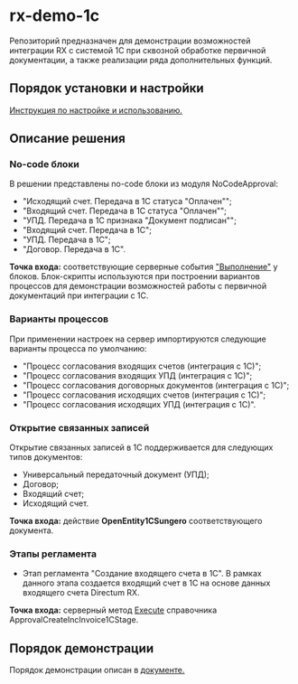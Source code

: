 # rx-demo-1c

Репозиторий предназначен для демонстрации возможностей интеграции RX с системой 1С при сквозной обработке первичной документации, а также реализации ряда дополнительных функций.
 
## Порядок установки и настройки
[Инструкция по настройке и использованию.](http://aura.npo-comp.ru/Sungero?type=09584896-81e2-4c83-8f6c-70eb8321e1d0&id=650982)

## Описание решения
### No-code блоки 
В решении представлены no-code блоки из модуля NoCodeApproval: 
+ "Исходящий счет. Передача в 1С статуса "Оплачен"";
+ "Входящий счет. Передача в 1С статуса "Оплачен"";
+ "УПД. Передача в 1С признака "Документ подписан"";
+ "Входящий счет. Передача в 1С";
+ "УПД. Передача в 1С";
+ "Договор. Передача в 1С".

**Точка входа:** соответствующие серверные события ["Выполнение"](https://github.com/DirectumCompany/rx-demo-1c/blob/master/src/Packages/Sungero.NoCodeApproval/Sungero.NoCodeApproval.Server/ModuleServerFunctions.cs#L17-L131) у блоков.
Блок-скрипты используются при построении вариантов процессов для демонстрации возможностей работы с первичной документаций при интеграции с 1С.

### Варианты процессов
При применении настроек на сервер импортируются следующие варианты процесса по умолчанию: 

+ "Процесс согласования входящих счетов (интеграция с 1С)";
+ "Процесс согласования входящих УПД (интеграция с 1С)";
+ "Процесс согласования договорных документов (интеграция с 1С)";
+ "Процесс согласования исходящих счетов (интеграция с 1С)";
+ "Процесс согласования исходящих УПД (интеграция с 1С)".

### Открытие связанных записей 
Открытие связанных записей в 1С поддерживается для следующих типов документов:
+ Универсальный передаточный документ (УПД);
+ Договор;
+ Входящий счет;
+ Исходящий счет.

**Точка входа:** действие **OpenEntity1CSungero** соответствующего документа.

### Этапы регламента
+ Этап регламента "Создание входящего счета в 1С". В рамках данного этапа создается входящий счет в 1С на основе данных входящего счета Directum RX.
  
**Точка входа:** серверный метод [Execute](https://github.com/DirectumCompany/rx-demo-1c/blob/master/src/Packages/Sungero.RuleBasedApproval/Sungero.RuleBasedApproval.Server/SendIncomingInvoiceTo1CStage/SendIncomingInvoiceTo1CStageServerFunctions.cs#L18-L61) справочника ApprovalCreateIncInvoice1CStage. 

## Порядок демонстрации
Порядок демонстрации опиcан в [документе.](http://aura.npo-comp.ru/Sungero?type=09584896-81e2-4c83-8f6c-70eb8321e1d0&id=649285)